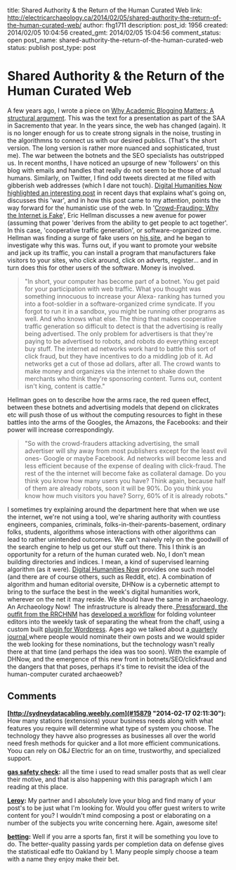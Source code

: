 title: Shared Authority & the Return of the Human Curated Web
link: http://electricarchaeology.ca/2014/02/05/shared-authority-the-return-of-the-human-curated-web/
author: fhg1711
description: 
post_id: 1956
created: 2014/02/05 10:04:56
created_gmt: 2014/02/05 15:04:56
comment_status: open
post_name: shared-authority-the-return-of-the-human-curated-web
status: publish
post_type: post

# Shared Authority & the Return of the Human Curated Web

A few years ago, I wrote a piece on [Why Academic Blogging Matters: A structural argument](http://electricarchaeology.ca/2011/04/02/signal-versus-noise-why-academic-blogging-matters-a-structural-argument-saa-2011/). This was the text for a presentation as part of the SAA in Sacremento that year. In the years since, the web has changed (again). It is no longer enough for us to create strong signals in the noise, trusting in the algorithmns to connect us with our desired publics. (That's the short version. The long version is rather more nuanced and sophisticated, trust me). The war between the botnets and the SEO specialists has outstripped us. In recent months, I have noticed an upsurge of new 'followers' on this blog with emails and handles that really do not seem to be those of actual humans. Similarly, on Twitter, I find odd tweets directed at me filled with gibberish web addresses (which I dare not touch). [Digital Humanities Now highlighted an interesting post](http://digitalhumanitiesnow.org/2014/02/crowd-frauding-why-the-internet-is-fake/) in recent days that explains what's going on, discusses this 'war', and in how this post came to my attention, points the way forward for the humanistic use of the web. In '[Crowd-Frauding: Why the Internet is Fake](http://go-to-hellman.blogspot.ca/2014/02/crowd-frauding-why-internet-is-fake.html)', Eric Hellman discusses a new avenue for power (assuming that power 'derives from the ability to get people to act together'. In this case, 'cooperative traffic generation', or software-organized crime. Hellman was finding a surge of fake users on [his site](https://unglue.it/), and he began to investigate why this was. Turns out, if you want to promote your website and jack up its traffic, you can install a program that manufacturers fake visitors to your sites, who click around, click on adverts, register... and in turn does this for other users of the software. Money is involved. 

> "In short, your computer has become part of a botnet. You get paid for your participation with web traffic. What you thought was something innocuous to increase your Alexa- ranking has turned you into a foot-soldier in a software-organized crime syndicate. If you forgot to run it in a sandbox, you might be running other programs as well. And who knows what else. The thing that makes cooperative traffic generation so difficult to detect is that the advertising is really being advertised. The only problem for advertisers is that they're paying to be advertised to robots, and robots do everything except buy stuff. The internet ad networks work hard to battle this sort of click fraud, but they have incentives to do a middling job of it. Ad networks get a cut of those ad dollars, after all. The crowd wants to make money and organizes via the internet to shake down the merchants who think they're sponsoring content. Turns out, content isn't king, content is cattle."

Hellman goes on to describe how the arms race, the red queen effect, between these botnets and advertising models that depend on clickrates etc will push those of us without the computing resources to fight in these battles into the arms of the Googles, the Amazons, the Facebooks: and their power will increase correspondingly. 

> "So with the crowd-frauders attacking advertising, the small advertiser will shy away from most publishers except for the least evil ones- Google or maybe Facebook. Ad networks will become less and less efficient because of the expense of dealing with click-fraud. The rest of the the internet will become fake as collateral damage. Do you think you know how many users you have? Think again, because half of them are already robots, soon it will be 90%. Do you think you know how much visitors you have? Sorry, 60% of it is already robots."

I sometimes try explaining around the department here that when we use the internet, we're not using a tool, we're sharing authority with countless engineers, companies, criminals, folks-in-their-parents-basement, ordinary folks, students, algorithms whose interactions with other algorithms can lead to rather unintended outcomes. We can't naively rely on the goodwill of the search engine to help us get our stuff out there. This I think is an opportunity for a return of the human curated web. No, I don't mean building directories and indices. I mean, a kind of supervised learning algorithm (as it were). [Digital Humanities Now](http://digitalhumanitiesnow.org/) provides one such model (and there are of course others, such as Reddit, etc). A combination of algorithm and human editorial oversite, DHNow is a cybernetic attempt to bring to the surface the best in the week's digital humanities work, wherever on the net it may reside. We should have the same in archaeology. An Archaeology Now!  The infrastructure is already there.[ Pressforward, the outfit from the RRCHNM](http://pressforward.org/) has [developed a workflow](http://pressforward.org/2014/01/two-years-of-the-journal-of-digital-humanities/) for folding volunteer editors into the weekly task of separating the wheat from the chaff, using a custom built [plugin for Wordpress](https://github.com/PressForward/pressforward/). Ages ago we talked about a[ quarterly journal ](http://electricarchaeology.ca/2008/02/15/the-pdq-a-new-journal-bridging-blogging-and-academia/)where people would nominate their own posts and we would spider the web looking for these nominations, but the technology wasn't really there at that time (and perhaps the idea was too soon). With the example of DHNow, and the emergence of this new front in botnets/SEO/clickfraud and the dangers that that poses, perhaps it's time to revisit the idea of the human-computer curated archaeoweb?

## Comments

**[http://sydneydatacabling.weebly.com](#15879 "2014-02-17 02:11:30"):** How many stations (extensions) youur business needs along with what features you require will determine what type of system you choose. The technology they havve also progresses as businesses all over the world need fresh methods for quicker and a llot more efficient communications. Yoou can rely on O&J Electric for an on time, trustworthy, and specialized support.

**[gas safety check](#13633 "2014-02-05 20:26:00"):** all the time i used to read smaller posts that as well clear their motive, and that is also happening with this paragraph which I am reading at this place.

**[Leroy](#18679 "2014-02-27 22:25:56"):** My partner and I absolutely love your blog and find many of your post's to be just what I'm looking for. Would you offer guest writers to write content for you? I wouldn't mind composing a post or elaborating on a number of the subjects you write concerning here. Again, awesome site!

**[betting](#19005 "2014-02-28 17:33:14"):** Well if you arre a sports fan, first it will be something you love to do. The better-quality passing yards per completion data on defense gives the statisticaal edfe tto Oakland by 1. Many people simply choose a team with a name they enjoy make their bet.

